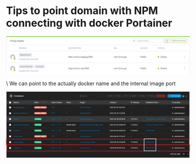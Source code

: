 # Tips to point domain with NPM connecting with docker Portainer
![alt text](image.png)

\ We can point to the actually docker name and the internal image port

![alt text](image-1.png)